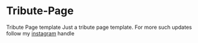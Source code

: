 # Tribute-Page
Tribute Page template
Just a tribute page template. For more such updates follow my [instagram](https://www.instagram.com/awayfromkeybr) handle 
